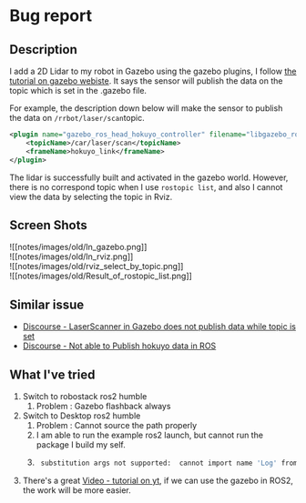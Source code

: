 # Bug report   
## Description  
I add a 2D Lidar to my robot in Gazebo using the gazebo plugins, I follow [the tutorial on gazebo webiste](https://classic.gazebosim.org/tutorials?tut=ros_gzplugins#GPULaser). It says the sensor will publish the data on the topic which is set in the .gazebo file.  

For example, the description down below will make the sensor to publish the data on
```/rrbot/laser/scan```topic.  
```xml
<plugin name="gazebo_ros_head_hokuyo_controller" filename="libgazebo_ros_gpu_laser.so">
    <topicName>/car/laser/scan</topicName>
    <frameName>hokuyo_link</frameName>
</plugin>
```  
  
The lidar is successfully built and activated in the gazebo world. However, there is no correspond topic when I use ```rostopic list```, and also I cannot view the data by selecting the topic in Rviz.  

## Screen Shots  
![[notes/images/old/In_gazebo.png]]  
![[notes/images/old/In_rviz.png]]  
![[notes/images/old/rviz_select_by_topic.png]]  
![[notes/images/old/Result_of_rostopic_list.png]]  

## Similar issue
- [Discourse - LaserScanner in Gazebo does not publish data while topic is set](https://answers.ros.org/question/273492/laserscanner-in-gazebo-does-not-publish-data-while-topic-is-set/)  
- [Discourse - Not able to Publish hokuyo data in ROS](https://answers.gazebosim.org//question/7029/not-able-to-publish-hokuyo-data-in-ros/)

## What I've tried
1. Switch to robostack ros2 humble  
	1. Problem : Gazebo flashback always  
2. Switch to Desktop ros2 humble  
	1. Problem : Cannot source the path properly  
	2. I am able to run the example ros2 launch, but cannot run the package I build my self. 
	3. ```bash 
		substitution args not supported:  cannot import name 'Log' from 'rosgraph_msgs.msg' (/opt/ros/humble/local/lib/python3.10/dist-packages/rosgraph_msgs/msg/__init__.py)   
3.  There's a great [Video - tutorial on yt](https://www.youtube.com/playlist?list=PLunhqkrRNRhYAffV8JDiFOatQXuU-NnxT), if we can use the gazebo in ROS2, the work will be more easier.  